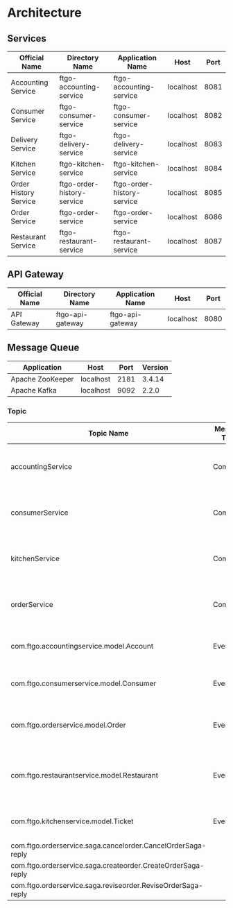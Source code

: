 # Architecture

## Services
| Official Name | Directory Name | Application Name | Host | Port |
|---|---|---|---|---|
| Accounting Service | ftgo-accounting-service | ftgo-accounting-service | localhost | 8081 |
| Consumer Service | ftgo-consumer-service | ftgo-consumer-service | localhost | 8082 |
| Delivery Service | ftgo-delivery-service | ftgo-delivery-service | localhost | 8083 |
| Kitchen Service | ftgo-kitchen-service | ftgo-kitchen-service | localhost | 8084 |
| Order History Service | ftgo-order-history-service | ftgo-order-history-service | localhost | 8085 |
| Order Service | ftgo-order-service | ftgo-order-service | localhost | 8086 |
| Restaurant Service | ftgo-restaurant-service | ftgo-restaurant-service | localhost | 8087 |

## API Gateway
| Official Name | Directory Name | Application Name | Host | Port |
|---|---|---|---|---|
| API Gateway | ftgo-api-gateway | ftgo-api-gateway | localhost | 8080 |

## Message Queue
| Application | Host | Port | Version |
|---|---|---|---|
| Apache ZooKeeper | localhost | 2181 | 3.4.14 |
| Apache Kafka | localhost | 9092 | 2.2.0 |

### Topic
| Topic Name | Message Type | Producer | Consumer | Description |
|----|----|----|----|----|
| accountingService | Command | <li>Order Service | Accounting Service | Accounting Service's incoming command channel. |
| consumerService | Command | <li>Order Service | Consumer Service | Consumer Service's incoming command channel. |
| kitchenService | Command | <li>Order Service | Kitchen Service | Kitchen Service's incoming command channel. |
| orderService | Command | <li>Order Service | Order Service | Order Service's incoming command channel. |
| com.ftgo.accountingservice.model.Account | Event | Accounting Service | | Account aggregate's event channel. |
| com.ftgo.consumerservice.model.Consumer | Event | Consumer Service | <li>Accounting Service | Consumer aggregate's event channel. |
| com.ftgo.orderservice.model.Order | Event | Order Service | <li>Delivery Service<li>Order History Service | Order aggregate's event channel. |
| com.ftgo.restaurantservice.model.Restaurant | Event | Restaurant Service | <li>Order Service<li>Kitchen Service<li>Delivery Service | Restaurant aggregate's event channel. |
| com.ftgo.kitchenservice.model.Ticket | Event | Kitchen Service | <li>Delivery Service | Ticket aggregate's event channel. |
| com.ftgo.orderservice.saga.cancelorder.CancelOrderSaga-reply | | | | |
| com.ftgo.orderservice.saga.createorder.CreateOrderSaga-reply | | | | |
| com.ftgo.orderservice.saga.reviseorder.ReviseOrderSaga-reply | | | | |


